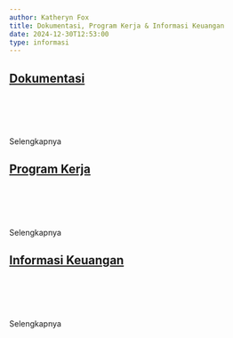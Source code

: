 ```yaml
---
author: Katheryn Fox
title: Dokumentasi, Program Kerja & Informasi Keuangan
date: 2024-12-30T12:53:00
type: informasi
---
```

<section class="flex flex-col gap-4 bg-white">
    <a href="/dokumentasi-program-informasi/dokumentasi" class="bg-white p-4 rounded-xl border border-gray-300 shadow-lg hover-container cursor-pointer" style="width: 100%;">
        <div class="flex items-center justify-between">
            <div class="flex items-center flex-1">
                <div class="flex items-center flex-1">
                    <h2 class="text-black text-xl ml-6 pr-4 flex items-center" style="height: 100px">Dokumentasi</h2>
                    <div class="border-r-2 border-gray-300 h-28 ml-auto"></div>
                </div>
            </div>
            <div class="flex items-center justify-center h-full w-40">
                <div class="hover-arrow flex items-center justify-center text-black group">
                    <span class="mr-3">Selengkapnya</span>
                    <i class="fas fa-arrow-right"></i>
                </div>
            </div>
        </div>
    </a>
    <a href="/dokumentasi-program-informasi/program-kerja" class="bg-white p-4 rounded-xl border border-gray-300 shadow-lg hover-container cursor-pointer" style="width: 100%;">
        <div class="flex items-center justify-between">
            <div class="flex items-center flex-1">
                <div class="flex items-center flex-1">
                    <h2 class="text-black text-xl ml-6 pr-4 flex items-center" style="height: 100px">Program Kerja</h2>
                    <div class="border-r-2 border-gray-300 h-28 ml-auto"></div>
                </div>
            </div>
            <div class="flex items-center justify-center h-full w-40">
                <div class="hover-arrow flex items-center justify-center text-black group">
                    <span class="mr-3">Selengkapnya</span>
                    <i class="fas fa-arrow-right"></i>
                </div>
            </div>
        </div>
    </a>
    <a href="/dokumentasi-program-informasi/informasi-keuangan" class="bg-white p-4 rounded-xl border border-gray-300 shadow-lg hover-container cursor-pointer" style="width: 100%;">
        <div class="flex items-center justify-between">
            <div class="flex items-center flex-1">
                <div class="flex items-center flex-1">
                    <h2 class="text-black text-xl ml-6 pr-4 flex items-center" style="height: 100px">Informasi Keuangan</h2>
                    <div class="border-r-2 border-gray-300 h-28 ml-auto"></div>
                </div>
            </div>
            <div class="flex items-center justify-center h-full w-40">
                <div class="hover-arrow flex items-center justify-center text-black group">
                    <span class="mr-3">Selengkapnya</span>
                    <i class="fas fa-arrow-right"></i>
                </div>
            </div>
        </div>
    </a>
    <style>
    .hover-container:hover .hover-arrow {
        color: #00A86B;
        transform: translateX(10px);
    }
    .hover-container:hover .hover-arrow i {
        animation: arrowMove 0.8s infinite;
    }
    .hover-arrow {
        display: inline-flex;
        align-items: center;
        transition: all 0.3s ease;
    }
    @keyframes arrowMove {
        0% {
            transform: translateX(0);
        }
        50% {
            transform: translateX(5px);
        }
        100% {
            transform: translateX(0);
        }
    }
    </style>

</section>